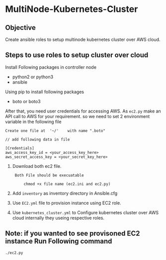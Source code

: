 # MultiNode-Kubernetes-Cluster

## Objective

Create ansible roles to setup multinode kubernetes cluster over AWS cloud.

## Steps to use roles to setup cluster over cloud

Install Following packages in controller node
- python2 or python3
- ansible

Using pip to install following packages
- boto or boto3


After that, you need user credentials for accessing AWS. As ```ec2.py``` make an API call to AWS for your requirement. so we need to set 2 environment variable in the following file

```
Create one file at  '~/'    with name ".boto"

// add following data in file 

[Credentials]
aws_access_key_id = <your_access_key_here>
aws_secret_access_key = <your_secret_key_here>

```

1. Download both ec2 file.

        Both File should be execuatable

            chmod +x file name (ec2.ini and ec2.py)


2. Add ```inventory``` as inventory directory in Ansible.cfg
3. Use ```EC2.yml``` file to provision instance using EC2 role.
4. Use ```kubernetes_cluster.yml``` to Configure kubernetes cluster over AWS cloud internally they useing respective roles.

## Note: if you wanted to see provisoned EC2 instance Run Following command 
````
./ec2.py
 ````
